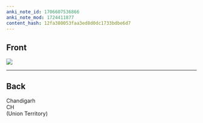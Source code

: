 ```yaml
---
anki_note_id: 1706607536866
anki_note_mod: 1724411877
content_hash: 12fa380053faa3ed8d0dc1733bdbe6d7
---
```


## Front

![](CH.png)

<hr/>

## Back

Chandigarh  
CH  
(Union Territory)